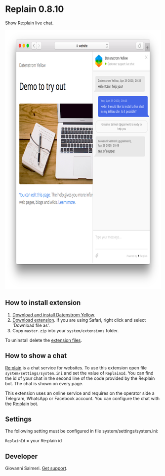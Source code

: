 Replain 0.8.10
=============
Show Re:plain live chat.

<p align="center"><img src="replain-screenshot.png?raw=true" width="795" height="836" alt="Screenshot"></p>

## How to install extension

1. [Download and install Datenstrom Yellow](https://github.com/datenstrom/yellow/).
2. [Download extension](../../archive/master.zip). If you are using Safari, right click and select 'Download file as'.
3. Copy `master.zip` into your `system/extensions` folder.

To uninstall delete the [extension files](extension.ini).

## How to show a chat

[Re:plain](https://replain.cc/) is a chat service for websites. To use this extension open file `system/settings/system.ini` and set the value of `ReplainId`. You can find the id of your chat in the second line of the code provided by the Re:plain bot. The chat is shown on every page.

This extension uses an online service and requires on the operator side a Telegram, WhatsApp or Facebook account. You can configure the chat with the Re:plain bot.

## Settings

The following setting must be configured in file system/settings/system.ini:

`ReplainId` = your Re:plain id

## Developer

Giovanni Salmeri. [Get support](https://github.com/GiovanniSalmeri/yellow-replain/issues).
